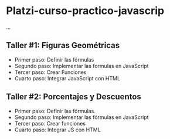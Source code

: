 # Platzi-curso-practico-javascrip

...

## Taller #1: Figuras Geométricas 

- Primer paso: Definir las fórmulas
- Segundo paso:  Implementar las formulas en JavaScript
- Tercer paso: Crear Funciones
- Cuarto paso: Integrar JavaScript con HTML

## Taller #2: Porcentajes y Descuentos

- Primer paso: Definir las fórmulas.
- Segundo paso: Implementar las fórmulas en JavaScript
- Tercer paso: Crear funciones
- Cuarto paso: Integrar JS con HTML